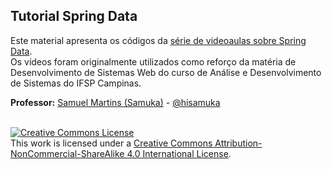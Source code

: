 ## Tutorial Spring Data

Este material apresenta os códigos da [série de videoaulas sobre Spring Data](https://www.youtube.com/playlist?list=PL3ZslI15yo2p5LMl-r7KtsVkC6hsucsJp).<br/>
Os vídeos foram originalmente utilizados como reforço da matéria de Desenvolvimento de Sistemas Web do curso de Análise e Desenvolvimento de Sistemas do IFSP Campinas.

**Professor:** [Samuel Martins (Samuka)](http://hisamuka.github.io/) - [@hisamuka](http://twitter.com/hisamuka)

<br/>
<a rel="license" href="http://creativecommons.org/licenses/by-nc-sa/4.0/"><img alt="Creative Commons License" style="border-width:0" src="https://i.creativecommons.org/l/by-nc-sa/4.0/88x31.png" /></a><br />This work is licensed under a <a rel="license" href="http://creativecommons.org/licenses/by-nc-sa/4.0/">Creative Commons Attribution-NonCommercial-ShareAlike 4.0 International License</a>.
